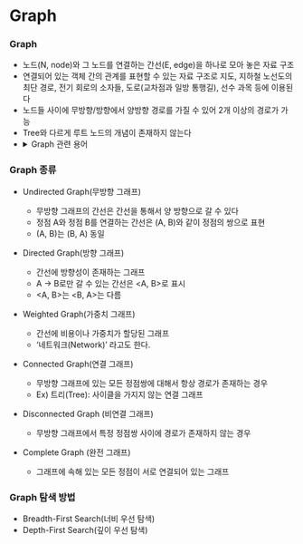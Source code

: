 # Graph

### Graph
- 노드(N, node)와 그 노드를 연결하는 간선(E, edge)을 하나로 모아 놓은 자료 구조
- 연결되어 있는 객체 간의 관계를 표현할 수 있는 자료 구조로 지도, 지하철 노선도의 최단 경로, 전기 회로의 소자들, 도로(교차점과 일방 통행길), 선수 과목 등에 이용된다
- 노드들 사이에 무방향/방향에서 양방향 경로를 가질 수 있어 2개 이상의 경로가 가능
- Tree와 다르게 루트 노드의 개념이 존재하지 않는다
- <details>
  	<summary>Graph 관련 용어</summary>
    <ul>
      <li>정점(vertex): 위치 (Node)</li>
      <li>간선(edge): 위치 간의 관계. 즉, 노드를 연결하는 선</li>
      <li>인접 정점(adjacent vertex): 간선에 의 해 직접 연결된 정점</li>
      <li>정점의 차수(degree): 무방향 그래프에서 하나의 정점에 인접한 정점의 수</li>
      <li>진입 차수(in-degree): 방향 그래프에서 외부에서 오는 간선의 수</li>
      <li>진출 차수(out-degree): 방향 그래픙에서 외부로 향하는 간선의 수</li>
      <li>경로 길이(path length): 경로를 구성하는 데 사용된 간선의 수</li>
      <li>단순 경로(simple path): 경로 중에서 반복되는 정점이 없는 경우</li>
      <li>사이클(cycle): 단순 경로의 시작 정점과 종료 정점이 동일한 경우</li>
    </ul>
  </deatils>
  

### Graph 종류
- Undirected Graph(무방향 그래프)
	- 무방향 그래프의 간선은 간선을 통해서 양 방향으로 갈 수 있다
	- 정점 A와 정점 B를 연결하는 간선은 (A, B)와 같이 정점의 쌍으로 표현
 	- (A, B)는 (B, A) 동일
    
- Directed Graph(방향 그래프)
	- 간선에 방향성이 존재하는 그래프
	- A -> B로만 갈 수 있는 간선은 <A, B>로 표시
	- <A, B>는 <B, A>는 다름
    
- Weighted Graph(가중치 그래프)
	- 간선에 비용이나 가중치가 할당된 그래프
	- ‘네트워크(Network)’ 라고도 한다.
    
- Connected Graph(연결 그래프)
	- 무방향 그래프에 있는 모든 정점쌍에 대해서 항상 경로가 존재하는 경우
	- Ex) 트리(Tree): 사이클을 가지지 않는 연결 그래프
    
- Disconnected Graph (비연결 그래프)
	- 무방향 그래프에서 특정 정점쌍 사이에 경로가 존재하지 않는 경우
    
- Complete Graph (완전 그래프)
	- 그래프에 속해 있는 모든 정점이 서로 연결되어 있는 그래프

### Graph 탐색 방법
- Breadth-First Search(너비 우선 탐색)
- Depth-First Search(깊이 우선 탐색) 